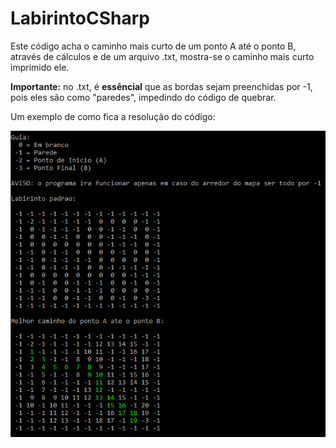 # LabirintoCSharp

 Este código acha o caminho mais curto de um ponto A até o ponto B, através de cálculos e de um arquivo .txt, mostra-se o caminho mais curto imprimido ele.
 
 **Importante:** no .txt, é **essêncial** que as bordas sejam preenchidas por -1, pois eles são como "paredes", impedindo do código de quebrar.
 
 Um exemplo de como fica a resolução do código:
 
![](imagens/printResolucao.png)
